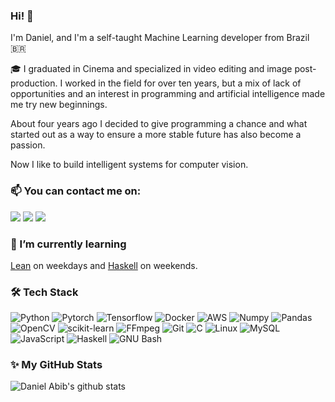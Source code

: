 ### Hi! :wave:

I'm Daniel, and I'm a self-taught Machine Learning developer from Brazil :brazil: 

🎓 I graduated in Cinema and specialized in video editing and image post-production. I worked in the field for over ten years, but a mix of lack of opportunities and an interest in programming and artificial intelligence made me try new beginnings.

About four years ago I decided to give programming a chance and what started out as a way to ensure a more stable future has also become a passion.

Now I like to build intelligent systems for computer vision.

### 📫 You can contact me on:
<a href="mailto:danielsabib@gmail.com"><img src="https://img.shields.io/badge/e‑mail-D14836.svg?style=for-the-badge&logo=GMail&logoColor=white"/></a>
<a href="https://linkedin.com/in/daniel-abib"><img src="https://img.shields.io/badge/linkedin-0077B5.svg?style=for-the-badge&logo=linkedin&logoColor=white"/></a>
<a href="https://instagram.com/daniel.abib/"><img src="https://img.shields.io/badge/instagram-E4405F.svg?style=for-the-badge&logo=instagram&logoColor=white"/></a>

### 🌱 I’m currently learning 
[Lean](https://leanprover.github.io/) on weekdays and [Haskell](https://github.com/daniabib/haskell-ufabc) on weekends. 

### 🛠 Tech Stack
![Python](https://img.shields.io/badge/-Python-05122A?style=for-the-badge&logo=python&color=3776AB&logoColor=white)
![Pytorch](https://img.shields.io/badge/-PyTorch-05122A?style=for-the-badge&logo=pytorch&color=EE4C2C&logoColor=white)
![Tensorflow](https://img.shields.io/badge/-Tensorflow-05122A?style=for-the-badge&logo=tensorflow&color=FF6F00&logoColor=white)
![Docker](https://img.shields.io/badge/-Docker-05122A?style=for-the-badge&logo=docker&color=2496ED&logoColor=white)
![AWS](https://img.shields.io/badge/-Amazon%20Aws-05122A?style=for-the-badge&logo=amazon-aws&color=232F3E&logoColor=white)
![Numpy](https://img.shields.io/badge/-Numpy-05122A?style=for-the-badge&logo=numpy&color=013243&logoColor=white)
![Pandas](https://img.shields.io/badge/-Pandas-05122A?style=for-the-badge&logo=pandas&color=150458&logoColor=white)
![OpenCV](https://img.shields.io/badge/-OpenCV-05122A?style=for-the-badge&logo=opencv&color=5C3EE8&logoColor=white)
![scikit-learn](https://img.shields.io/badge/-scikit%20learn-05122A?style=for-the-badge&logo=scikit-learn&color=F7931E&logoColor=white)
![FFmpeg](https://img.shields.io/badge/-FFmpeg-05122A?style=for-the-badge&logo=ffmpeg&color=007808&logoColor=white)
![Git](https://img.shields.io/badge/-Git-05122A?style=for-the-badge&logo=git&color=F05032&logoColor=white)
![C](https://img.shields.io/badge/-%20-05122A?style=for-the-badge&logo=c&color=A8B9CC&logoColor=white)
![Linux](https://img.shields.io/badge/-Linux-05122A?style=for-the-badge&logo=linux&color=FCC624&logoColor=white)
![MySQL](https://img.shields.io/badge/-MySQL-05122A?style=for-the-badge&logo=mysql&color=4479A1&logoColor=white)
![JavaScript](https://img.shields.io/badge/-JavaScript-05122A?style=for-the-badge&logo=javascript&color=F7DF1E&logoColor=white)
![Haskell](https://img.shields.io/badge/-Haskell-05122A?style=for-the-badge&logo=haskell&color=5D4F85&logoColor=white)
![GNU Bash](https://img.shields.io/badge/-GNU%20Bash-05122A?style=for-the-badge&logo=gnu-bash&color=4EAA25&logoColor=white)

### ✨ My GitHub Stats 
![Daniel Abib's github stats](https://github-readme-stats.vercel.app/api?username=daniabib&show_icons=true&hide_border=true&hide_title=true&theme=material-palenight)

<!--
<a href="https://twitter.com/daniabibs"><img src="https://img.shields.io/badge/twitter-1DA1F2.svg?style=for-the-badge&logo=twitter&logoColor=white"/></a>
--!>

